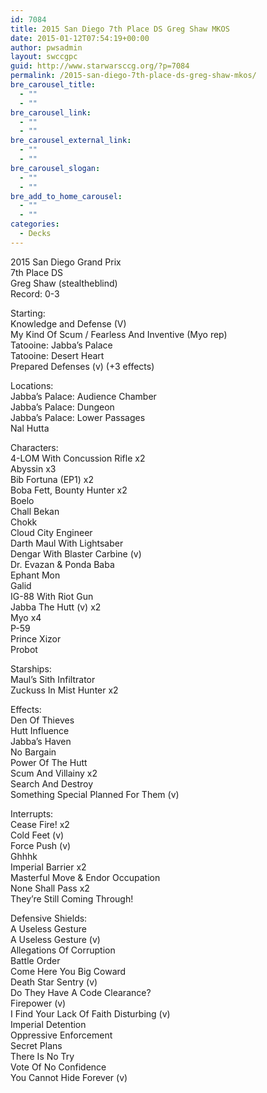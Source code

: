 ```yaml
---
id: 7084
title: 2015 San Diego 7th Place DS Greg Shaw MKOS
date: 2015-01-12T07:54:19+00:00
author: pwsadmin
layout: swccgpc
guid: http://www.starwarsccg.org/?p=7084
permalink: /2015-san-diego-7th-place-ds-greg-shaw-mkos/
bre_carousel_title:
  - ""
  - ""
bre_carousel_link:
  - ""
  - ""
bre_carousel_external_link:
  - ""
  - ""
bre_carousel_slogan:
  - ""
  - ""
bre_add_to_home_carousel:
  - ""
  - ""
categories:
  - Decks
---
```

2015 San Diego Grand Prix  
7th Place DS  
Greg Shaw (stealtheblind)  
Record: 0-3

Starting:  
Knowledge and Defense (V)  
My Kind Of Scum / Fearless And Inventive (Myo rep)  
Tatooine: Jabba&#8217;s Palace  
Tatooine: Desert Heart  
Prepared Defenses (v) (+3 effects)

Locations:  
Jabba&#8217;s Palace: Audience Chamber  
Jabba&#8217;s Palace: Dungeon  
Jabba&#8217;s Palace: Lower Passages  
Nal Hutta

Characters:  
4-LOM With Concussion Rifle x2  
Abyssin x3  
Bib Fortuna (EP1) x2  
Boba Fett, Bounty Hunter x2  
Boelo  
Chall Bekan  
Chokk  
Cloud City Engineer  
Darth Maul With Lightsaber  
Dengar With Blaster Carbine (v)  
Dr. Evazan & Ponda Baba  
Ephant Mon  
Galid  
IG-88 With Riot Gun  
Jabba The Hutt (v) x2  
Myo x4  
P-59  
Prince Xizor  
Probot

Starships:  
Maul&#8217;s Sith Infiltrator  
Zuckuss In Mist Hunter x2

Effects:  
Den Of Thieves  
Hutt Influence  
Jabba&#8217;s Haven  
No Bargain  
Power Of The Hutt  
Scum And Villainy x2  
Search And Destroy  
Something Special Planned For Them (v)

Interrupts:  
Cease Fire! x2  
Cold Feet (v)  
Force Push (v)  
Ghhhk  
Imperial Barrier x2  
Masterful Move & Endor Occupation  
None Shall Pass x2  
They&#8217;re Still Coming Through!

Defensive Shields:  
A Useless Gesture  
A Useless Gesture (v)  
Allegations Of Corruption  
Battle Order  
Come Here You Big Coward  
Death Star Sentry (v)  
Do They Have A Code Clearance?  
Firepower (v)  
I Find Your Lack Of Faith Disturbing (v)  
Imperial Detention  
Oppressive Enforcement  
Secret Plans  
There Is No Try  
Vote Of No Confidence  
You Cannot Hide Forever (v)